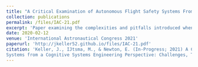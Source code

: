```yaml
---
title: "A Critical Examination of Autonomous Flight Safety Systems From a Cognitive Systems Engineering Perspective: Challenges, Themes, and Outlying Risks"
collection: publications
permalink: /files/IAC-21.pdf
excerpt: 'Paper examining the complexities and pitfalls introduced when automating irreversable and mission critical decisions. A cognitive systems engineering perspectives is utilized to postulate the existence of implicit engineering tradeoffs made surrounding the deployment of AFSS'
date: 2020-02-12
venue: 'International Astronautical Congress 2021'
paperurl: 'http://jkeller52.github.io/files/IAC-21.pdf'
citation: 'Keller, J., IJtsma, M., & Newton, E. (In-Progress; 2021) A Critical Examination of Autonomous Flight Safety
Systems from a Cognitive Systems Engineering Perspective: Challenges, Themes, and Outlying Risks'
---
```

